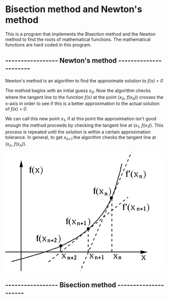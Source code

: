 # Bisection method and Newton's method

This is a program that implements the Bisection method and the Newton method to
find the roots of mathematical functions. The mathematical functions are hard coded
in this program.

## ----------------- Newton's method ----------------------
Newton's method is an algorithm to find the approximate solution to *f(x) = 0*

The method begins with an initial guess *x<sub>0</sub>*. Now the algorithm checks where
the tangent line to the function *f(x)* at the point (*x<sub>0</sub>*, *f(*x<sub>0</sub>*)*) crosses
the x-axis in order to see if this is a better approximation to the actual solution of *f(x) = 0*.

We can call this new point *x<sub>1</sub>*, if at this point the approximation isn't good enough
the method proceeds by checking the tangent line at (*x<sub>1</sub>*, *f(*x<sub>1</sub>*)*).
This process is repeated until the solution is within a certain approximation tolerance.
In general, to get *x<sub>n+1</sub>* the algorithm checks the tangent line at (*x<sub>n</sub>*, *f(*x<sub>n</sub>*)*).

![Newton img](https://raw.githubusercontent.com/Lehmannhen/Bisection-and-Newton-method/master/images/Newton.jpg)




## ----------------- Bisection method ---------------------
